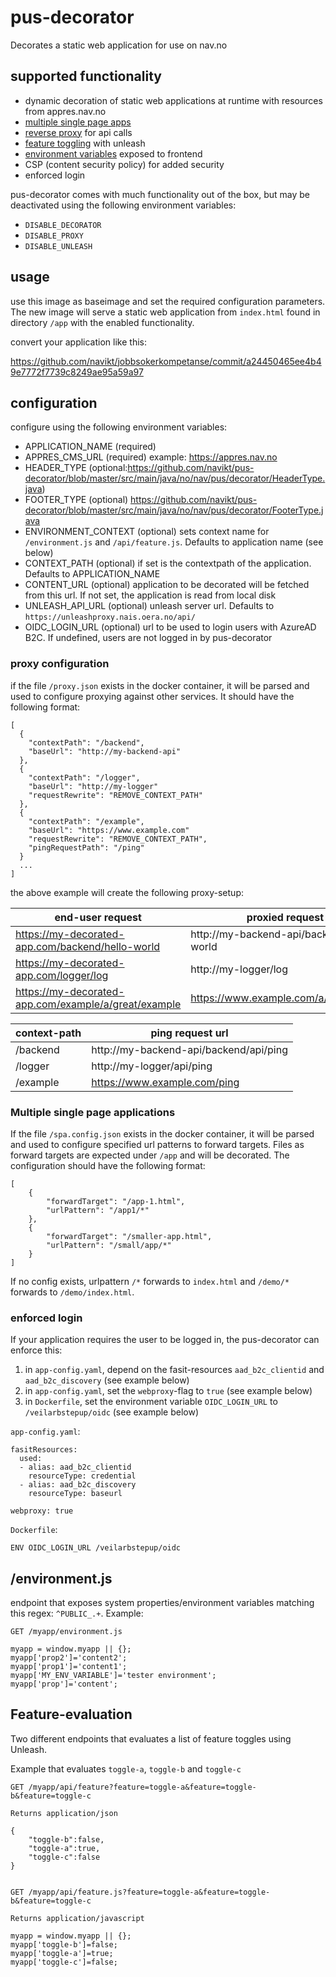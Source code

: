 # pus-decorator
Decorates a static web application for use on nav.no

## supported functionality
 - dynamic decoration of static web applications at runtime with resources from appres.nav.no
 - [multiple single page apps](https://github.com/navikt/pus-decorator#multiple-single-page-applications) 
 - [reverse proxy](https://github.com/navikt/pus-decorator#proxy-configuration) for api calls
 - [feature toggling](https://github.com/navikt/pus-decorator#apifeature) with unleash
 - [environment variables](https://github.com/navikt/pus-decorator#environmentjs) exposed to frontend
 - CSP (content security policy) for added security
 - enforced login

pus-decorator comes with much functionality out of the box, but may be deactivated using the following environment variables:
 - `DISABLE_DECORATOR`
 - `DISABLE_PROXY`
 - `DISABLE_UNLEASH`


## usage
use this image as baseimage and set the required configuration parameters. 
The new image will serve a static web application from `index.html` 
found in directory `/app` with the enabled functionality.

convert your application like this:

https://github.com/navikt/jobbsokerkompetanse/commit/a24450465ee4b49e7772f7739c8249ae95a59a97


## configuration
configure using the following environment variables:
 - APPLICATION_NAME (required)
 - APPRES_CMS_URL (required) example: https://appres.nav.no
 - HEADER_TYPE (optional:https://github.com/navikt/pus-decorator/blob/master/src/main/java/no/nav/pus/decorator/HeaderType.java)
 - FOOTER_TYPE (optional)
 https://github.com/navikt/pus-decorator/blob/master/src/main/java/no/nav/pus/decorator/FooterType.java
 - ENVIRONMENT_CONTEXT (optional) sets context name for `/environment.js` and `/api/feature.js`. Defaults to application name (see below)
 - CONTEXT_PATH (optional) if set is the contextpath of the application. Defaults to APPLICATION_NAME
 - CONTENT_URL (optional) application to be decorated will be fetched from this url. If not set, the application is read from local disk
 - UNLEASH_API_URL (optional) unleash server url. Defaults to `https://unleashproxy.nais.oera.no/api/`
 - OIDC_LOGIN_URL (optional) url to be used to login users with AzureAD B2C. If undefined, users are not logged in by pus-decorator 
 
### proxy configuration
if the file `/proxy.json` exists in the docker container, it will be parsed and used to configure proxying against other services. It should have the following format:
```
[
  {
    "contextPath": "/backend",
    "baseUrl": "http://my-backend-api"
  },
  {
    "contextPath": "/logger",
    "baseUrl": "http://my-logger"
    "requestRewrite": "REMOVE_CONTEXT_PATH"
  },
  {
    "contextPath": "/example",
    "baseUrl": "https://www.example.com"
    "requestRewrite": "REMOVE_CONTEXT_PATH",
    "pingRequestPath": "/ping" 
  }
  ...
]
```
the above example will create the following proxy-setup:

| end-user request                                         | proxied request url                       |
|----------------------------------------------------------|-------------------------------------------|
| https://my-decorated-app.com/backend/hello-world         | http://my-backend-api/backend/hello-world |
| https://my-decorated-app.com/logger/log                  | http://my-logger/log                      |
| https://my-decorated-app.com/example/a/great/example     | https://www.example.com/a/great/example   |


| context-path | ping request url                       |
|--------------|----------------------------------------|
| /backend     | http://my-backend-api/backend/api/ping |
| /logger      | http://my-logger/api/ping              |
| /example     | https://www.example.com/ping           |


### Multiple single page applications
If the file `/spa.config.json` exists in the docker container, it will be parsed and used to configure 
specified url patterns to forward targets. Files as forward targets are expected under `/app` and will 
be decorated. The configuration should have the following format:
```
[
    {
        "forwardTarget": "/app-1.html",
        "urlPattern": "/app1/*"
    },
    {
        "forwardTarget": "/smaller-app.html",
        "urlPattern": "/small/app/*"
    }
] 
```

If no config exists, urlpattern `/*` forwards to `index.html` and `/demo/*` forwards to `/demo/index.html`.

### enforced login
If your application requires the user to be logged in, the pus-decorator can enforce this:
1. in `app-config.yaml`, depend on the fasit-resources `aad_b2c_clientid` and `aad_b2c_discovery` (see example below)
2. in `app-config.yaml`, set the `webproxy`-flag to `true` (see example below)
3. in `Dockerfile`, set the environment variable `OIDC_LOGIN_URL` to `/veilarbstepup/oidc` (see example below)

`app-config.yaml`:
```
fasitResources:  
  used:                         
  - alias: aad_b2c_clientid
    resourceType: credential
  - alias: aad_b2c_discovery
    resourceType: baseurl
    
webproxy: true
```
`Dockerfile`:
```
ENV OIDC_LOGIN_URL /veilarbstepup/oidc
``` 

## /environment.js
endpoint that exposes system properties/environment variables matching this regex: `^PUBLIC_.+`. Example:

```
GET /myapp/environment.js

myapp = window.myapp || {};
myapp['prop2']='content2';
myapp['prop1']='content1';
myapp['MY_ENV_VARIABLE']='tester environment';
myapp['prop']='content';
```


## Feature-evaluation 
Two different endpoints that evaluates a list of feature toggles using Unleash.

Example that evaluates `toggle-a`, `toggle-b` and `toggle-c`
```
GET /myapp/api/feature?feature=toggle-a&feature=toggle-b&feature=toggle-c

Returns application/json

{
    "toggle-b":false,
    "toggle-a":true,
    "toggle-c":false    
}


GET /myapp/api/feature.js?feature=toggle-a&feature=toggle-b&feature=toggle-c

Returns application/javascript

myapp = window.myapp || {};
myapp['toggle-b']=false;
myapp['toggle-a']=true;
myapp['toggle-c']=false;
 
```